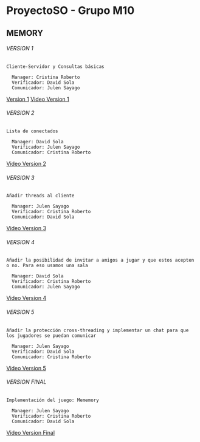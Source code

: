 # ProyectoSO - Grupo M10
## MEMORY
###### VERSION 1
```
Cliente-Servidor y Consultas básicas

  Manager: Cristina Roberto 
  Verificador: David Sola
  Comunicador: Julen Sayago
 ```
  [Version 1](https://github.com/CristinaRoberto/ProyectoSO)
  [Video Version 1](https://www.youtube.com/watch?v=ubzGZNg5Ke4)
  
###### VERSION 2
```
Lista de conectados 

  Manager: David Sola
  Verificador: Julen Sayago
  Comunicador: Cristina Roberto
 ```
  [Video Version 2](https://www.youtube.com/watch?v=Hbv2ZS7CQ2Y)
  
###### VERSION 3
```
Añadir threads al cliente

  Manager: Julen Sayago 
  Verificador: Cristina Roberto
  Comunicador: David Sola
 ```
  [Video Version 3](https://www.youtube.com/watch?v=xPPbe59pWVg&ab_channel=DavidSol%C3%A1D%C3%ADez)
  
  ###### VERSION 4
```
Añadir la posibilidad de invitar a amigos a jugar y que estos acepten o no. Para eso usamos una sala

  Manager: David Sola 
  Verificador: Cristina Roberto 
  Comunicador: Julen Sayago
 ```
  [Video Version 4](https://www.youtube.com/watch?v=EaiasPm_mq8&ab_channel=JulenSayago)
  
   ###### VERSION 5
```
Añadir la protección cross-threading y implementar un chat para que los jugadores se puedan comunicar

  Manager: Julen Sayago
  Verificador: David Sola
  Comunicador: Cristina Roberto
 ```
  [Video Version 5](https://youtu.be/5AUJZEtctSc)

 ###### VERSION FINAL
```
Implementación del juego: Mememory

  Manager: Julen Sayago
  Verificador: Cristina Roberto
  Comunicador: David Sola
 ```
  [Video Version Final]()
